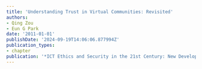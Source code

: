 ```yaml
---
title: 'Understanding Trust in Virtual Communities: Revisited'
authors:
- Qing Zou
- Eun G Park
date: '2011-01-01'
publishDate: '2024-09-19T14:06:06.877994Z'
publication_types:
- chapter
publication: '*ICT Ethics and Security in the 21st Century: New Developments and Applications*'
---
```

